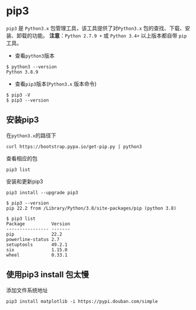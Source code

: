 <!--
 * @Author: matiastang
 * @Date: 2022-07-26 14:54:18
 * @LastEditors: matiastang
 * @LastEditTime: 2022-08-03 16:38:57
 * @FilePath: /matias-python/md/pip3.md
 * @Description: pip3
-->
# pip3

`pip3` 是 `Python3.x` 包管理工具，该工具提供了对`Python3.x` 包的查找、下载、安装、卸载的功能。
**注意**：`Python 2.7.9 +` 或 `Python 3.4+` 以上版本都自带 `pip` 工具。

* 查看`python3`版本

```
$ python3 --version
Python 3.8.9
```

* 查看`pip3`版本(`Python3.x` 版本命令)

```
$ pip3 -V
$ pip3 --version
```

## 安装pip3

在`python3.x`的路径下
```
curl https://bootstrap.pypa.io/get-pip.py | python3
```
查看相应的包
```
pip3 list
```
安装和更新pip3
```
pip3 install --upgrade pip3
```
```
$ pip3 --version
pip 22.2 from /Library/Python/3.8/site-packages/pip (python 3.8)
```
```
$ pip3 list
Package          Version
---------------- -------
pip              22.2
powerline-status 2.7
setuptools       49.2.1
six              1.15.0
wheel            0.33.1
```

## 使用pip3 install 包太慢

添加文件系统地址
```
pip3 install matplotlib -i https://pypi.douban.com/simple
```